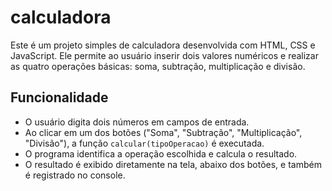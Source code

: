 # calculadora
Este é um projeto simples de calculadora desenvolvida com HTML, CSS e JavaScript. Ele permite ao usuário inserir dois valores numéricos e realizar as quatro operações básicas: soma, subtração, multiplicação e divisão.

## Funcionalidade

- O usuário digita dois números em campos de entrada.
- Ao clicar em um dos botões ("Soma", "Subtração", "Multiplicação", "Divisão"), a função `calcular(tipoOperacao)` é executada.
- O programa identifica a operação escolhida e calcula o resultado.
- O resultado é exibido diretamente na tela, abaixo dos botões, e também é registrado no console.

